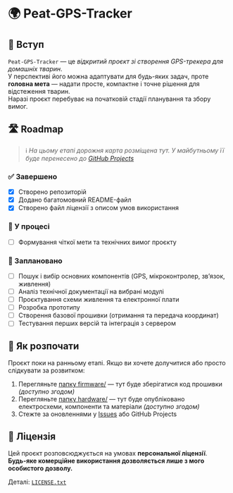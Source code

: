 # 🌍 Peat-GPS-Tracker

## 🔰 Вступ

`Peat-GPS-Tracker` — це *відкритий проєкт зі створення GPS-трекера для домашніх тварин*.  
У перспективі його можна адаптувати для будь-яких задач, проте **головна мета** — надати просте, компактне і точне рішення для відстеження тварин.  
Наразі проєкт перебуває на початковій стадії планування та збору вимог.

## 🛣️ Roadmap

> ℹ️ *На цьому етапі дорожня карта розміщена тут. У майбутньому її буде перенесено до [GitHub Projects](https://github.com/users/AlexNikMak/projects)*

### ✅ Завершено
- [x] Створено репозиторій
- [x] Додано багатомовний README-файл
- [x] Створено файл ліцензії з описом умов використання

### 🔄 У процесі
- [ ] Формування чіткої мети та технічних вимог проєкту

### 🧠 Заплановано
- [ ] Пошук і вибір основних компонентів (GPS, мікроконтролер, зв’язок, живлення)
- [ ] Аналіз технічної документації на вибрані модулі
- [ ] Проєктування схеми живлення та електронної плати
- [ ] Розробка прототипу
- [ ] Створення базової прошивки (отримання та передача координат)
- [ ] Тестування перших версій та інтеграція з сервером

## 🔧 Як розпочати

Проєкт поки на ранньому етапі. Якщо ви хочете долучитися або просто слідкувати за розвитком:

1. Перегляньте [папку firmware/](firmware) — тут буде зберігатися код прошивки *(доступно згодом)*  
2. Перегляньте [папку hardware/](hardware) — тут буде опубліковано електросхеми, компоненти та матеріали *(доступно згодом)*  
3. Стежте за оновленнями у [Issues](../../issues) або GitHub Projects

## 📜 Ліцензія

Цей проєкт розповсюджується на умовах **персональної ліцензії**.  
**Будь-яке комерційне використання дозволяється лише з мого особистого дозволу.**

Деталі: [`LICENSE.txt`](LICENSE.txt)
